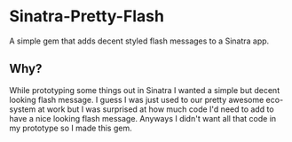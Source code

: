 Sinatra-Pretty-Flash
====================

A simple gem that adds decent styled flash messages to a Sinatra app.

Why?
----

While prototyping some things out in Sinatra I wanted a simple but decent looking flash message. I guess I was just used to our pretty awesome eco-system at work but I was surprised at how much code I'd need to add to have a nice looking flash message. Anyways I didn't want all that code in my prototype so I made this gem.
